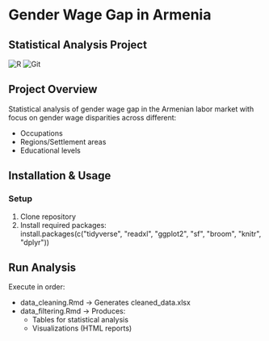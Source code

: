 # Gender Wage Gap in Armenia
## Statistical Analysis Project

![R](https://img.shields.io/badge/R-276DC3?style=for-the-badge&logo=r&logoColor=white)
![Git](https://img.shields.io/badge/Git-F05032?style=for-the-badge&logo=git&logoColor=white)

## Project Overview
Statistical analysis of gender wage gap in the Armenian labor market with focus on gender wage disparities across different:
- Occupations
- Regions/Settlement areas
- Educational levels

## Installation & Usage
### Setup
1. Clone repository
2. Install required packages:  
      install.packages(c("tidyverse", "readxl", "ggplot2", "sf", "broom", "knitr", "dplyr"))
## Run Analysis
Execute in order:
- data_cleaning.Rmd → Generates cleaned_data.xlsx
- data_filtering.Rmd → Produces:  
    - Tables for statistical analysis
    - Visualizations (HTML reports)
